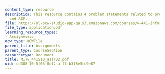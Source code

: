 ```yaml
---
content_type: resource
description: This resource contains 4 problem statements related to probability, binary,
  and AEP.
file: https://ol-ocw-studio-app-qa.s3.amazonaws.com/courses/6-441-information-theory-spring-2010/cd388f105f030df2aff7b3f8e5fc9e87_MIT6_441S10_assn02.pdf
file_type: application/pdf
learning_resource_types:
- Assignments
ocw_type: OCWFile
parent_title: Assignments
parent_type: CourseSection
resourcetype: Document
title: MIT6_441S10_assn02.pdf
uid: cd388f10-5f03-0df2-aff7-b3f8e5fc9e87
---
```


